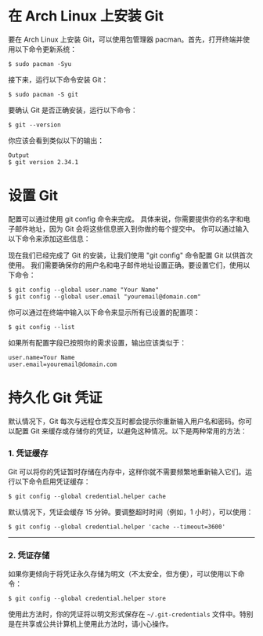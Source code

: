 # 在 Arch Linux 上安装 Git

要在 Arch Linux 上安装 Git，可以使用包管理器 pacman。首先，打开终端并使用以下命令更新系统：

```shell
$ sudo pacman -Syu
```

接下来，运行以下命令安装 Git：

```shell
$ sudo pacman -S git
```

要确认 Git 是否正确安装，运行以下命令：

```shell
$ git --version
```

你应该会看到类似以下的输出：

```shell
Output
$ git version 2.34.1
```

# 设置 Git

配置可以通过使用 git config 命令来完成。
具体来说，你需要提供你的名字和电子邮件地址，因为 Git 会将这些信息嵌入到你做的每个提交中。
你可以通过输入以下命令来添加这些信息：

现在我们已经完成了 Git 的安装，让我们使用 "git config" 命令配置 Git 以供首次使用。
我们需要确保你的用户名和电子邮件地址设置正确。要设置它们，使用以下命令：

```shell
$ git config --global user.name "Your Name"
$ git config --global user.email "youremail@domain.com"
```

你可以通过在终端中输入以下命令来显示所有已设置的配置项：

```shell
$ git config --list
```

如果所有配置字段已按照你的需求设置，输出应该类似于：

```shell
user.name=Your Name
user.email=youremail@domain.com
```

# 持久化 Git 凭证

默认情况下，Git 每次与远程仓库交互时都会提示你重新输入用户名和密码。你可以配置 Git 来缓存或存储你的凭证，以避免这种情况。以下是两种常用的方法：

### 1. 凭证缓存

Git 可以将你的凭证暂时存储在内存中，这样你就不需要频繁地重新输入它们。运行以下命令启用凭证缓存：

```shell
$ git config --global credential.helper cache
```

默认情况下，凭证会缓存 15 分钟。要调整超时时间（例如，1 小时），可以使用：

```shell
$ git config --global credential.helper 'cache --timeout=3600'
```

---

### 2. 凭证存储

如果你更倾向于将凭证永久存储为明文（不太安全，但方便），可以使用以下命令：

```shell
$ git config --global credential.helper store
```

使用此方法时，你的凭证将以明文形式保存在 `~/.git-credentials` 文件中。特别是在共享或公共计算机上使用此方法时，请小心操作。
